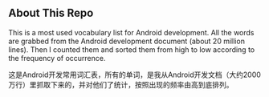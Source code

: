 ## About This Repo

This is a most used vocabulary list for Android development. 
All the words are grabbed from the Android development document (about 20 million lines). Then I counted them and sorted them from high to low according to the frequency of occurrence.

这是Android开发常用词汇表，所有的单词，是我从Android开发文档（大约2000万行）里抓取下来的，并对他们了统计，按照出现的频率由高到底排列。
